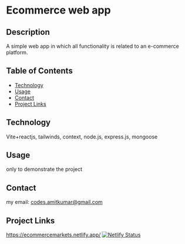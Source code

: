 # Ecommerce web app

## Description 
A simple web app in which all functionality is related to an e-commerce platform.

## Table of Contents

- [Technology](#technology)
- [Usage](#usage)
- [Contact](#contact)
- [Project Links](#related-links)
  
## Technology
Vite+reactjs, tailwinds, context, node.js, express.js, mongoose

## Usage
only to demonstrate the project 

## Contact
my email: codes.amitkumar@gmail.com

## Project Links
https://ecommercemarkets.netlify.app/
[![Netlify Status](https://api.netlify.com/api/v1/badges/ca0a266e-2129-4308-aeac-c9e8975557df/deploy-status)](https://app.netlify.com/sites/ecommercemarkets/deploys)

